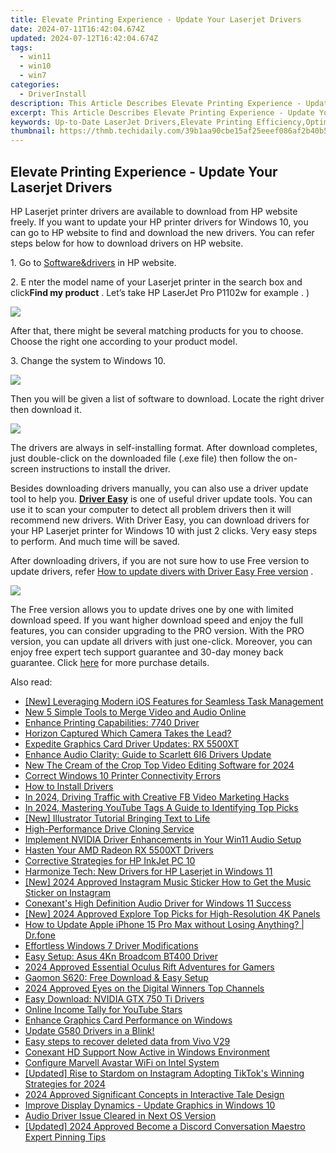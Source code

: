 ```yaml
---
title: Elevate Printing Experience - Update Your Laserjet Drivers
date: 2024-07-11T16:42:04.674Z
updated: 2024-07-12T16:42:04.674Z
tags:
  - win11
  - win10
  - win7
categories:
  - DriverInstall
description: This Article Describes Elevate Printing Experience - Update Your Laserjet Drivers
excerpt: This Article Describes Elevate Printing Experience - Update Your Laserjet Drivers
keywords: Up-to-Date LaserJet Drivers,Elevate Printing Efficiency,Optimized Laserjet Software,Latest HP Printer Driver Updates,Advanced Laserjet Operations,Enhanced Printer Speed & Quality,LaserJet Driver Enhancements
thumbnail: https://thmb.techidaily.com/39b1aa90cbe15af25eeef086af2b40b5abbe4ea0e44addc2aa4ec5af37792daa.jpg
---
```


## Elevate Printing Experience - Update Your Laserjet Drivers

 HP Laserjet printer drivers are available to download from HP website freely. If you want to update your HP printer drivers for Windows 10, you can go to HP website to find and download the new drivers. You can refer steps below for how to download drivers on HP website.
  
1\. Go to [Software&drivers](http://support.hp.com/sg-en/drivers)  in HP website.  
  
2\. E  nter the model name of your Laserjet printer in the search box and click**Find my product** . Let’s take HP LaserJet Pro P1102w for example .  )  
  
![](https://images.drivereasy.com/wp-content/uploads/2016/08/img_57b17ae03947e.png)

 After that, there might be several matching products for you to choose. Choose the right one according to your product model.  
  
 3\. Change the system to Windows 10\.
  
![](https://images.drivereasy.com/wp-content/uploads/2016/08/img_57b17b4737f93.jpg)

Then you will be given a list of software to download. Locate the right driver then download it.
  
 ![](https://images.drivereasy.com/wp-content/uploads/2016/08/img_57b17c6f00239.jpg)
  
 The drivers are always in self-installing format. After download completes, just double-click on the downloaded file (.exe file) then follow the on-screen instructions to install the driver.  
  
 Besides downloading drivers manually, you can also use a driver update tool to help you. **[Driver Easy](https://tools.techidaily.com/drivereasy/download/)**  is one of useful driver update tools. You can use it to scan your computer to detect all problem drivers then it will recommend new drivers. With Driver Easy, you can download drivers for your HP Laserjet printer for Windows 10 with just 2 clicks. Very easy steps to perform. And much time will be saved.
  
 After downloading drivers, if you are not sure how to use Free version to update drivers, refer [How to update divers with Driver Easy Free version](https://tools.techidaily.com/drivereasy/download/) .  
  
![](https://images.drivereasy.com/wp-content/uploads/2017/04/img_58feee36b67d4.png)
  
 The Free version allows you to update drives one by one with limited download speed. If you want higher download speed and enjoy the full features, you can consider upgrading to the PRO version. With the PRO version, you can update all drivers with just one-click. Moreover, you can enjoy free expert tech support guarantee and 30-day money back guarantee. Click [here](https://tools.techidaily.com/drivereasy/download/) for more purchase details.

<ins class="adsbygoogle"
     style="display:block"
     data-ad-format="autorelaxed"
     data-ad-client="ca-pub-7571918770474297"
     data-ad-slot="1223367746"></ins>



<ins class="adsbygoogle"
     style="display:block"
     data-ad-client="ca-pub-7571918770474297"
     data-ad-slot="8358498916"
     data-ad-format="auto"
     data-full-width-responsive="true"></ins>

<span class="atpl-alsoreadstyle">Also read:</span>
<div><ul>
<li><a href="https://extra-skills.techidaily.com/new-leveraging-modern-ios-features-for-seamless-task-management/"><u>[New] Leveraging Modern iOS Features for Seamless Task Management</u></a></li>
<li><a href="https://ai-editing-video.techidaily.com/new-5-simple-tools-to-merge-video-and-audio-online/"><u>New 5 Simple Tools to Merge Video and Audio Online</u></a></li>
<li><a href="https://driver-install.techidaily.com/enhance-printing-capabilities-7740-driver/"><u>Enhance Printing Capabilities: 7740 Driver</u></a></li>
<li><a href="https://extra-lessons.techidaily.com/horizon-captured-which-camera-takes-the-lead/"><u>Horizon Captured  Which Camera Takes the Lead?</u></a></li>
<li><a href="https://driver-install.techidaily.com/expedite-graphics-card-driver-updates-rx-5500xt/"><u>Expedite Graphics Card Driver Updates: RX 5500XT</u></a></li>
<li><a href="https://driver-install.techidaily.com/enhance-audio-clarity-guide-to-scarlett-6i6-drivers-update/"><u>Enhance Audio Clarity: Guide to Scarlett 6I6 Drivers Update</u></a></li>
<li><a href="https://video-creation-software.techidaily.com/new-the-cream-of-the-crop-top-video-editing-software-for-2024/"><u>New The Cream of the Crop Top Video Editing Software for 2024</u></a></li>
<li><a href="https://driver-install.techidaily.com/correct-windows-10-printer-connectivity-errors/"><u>Correct Windows 10 Printer Connectivity Errors</u></a></li>
<li><a href="https://driver-install.techidaily.com/how-to-install-drivers/"><u>How to Install Drivers</u></a></li>
<li><a href="https://facebook-videos.techidaily.com/in-2024-driving-traffic-with-creative-fb-video-marketing-hacks/"><u>In 2024, Driving Traffic with Creative FB Video Marketing Hacks</u></a></li>
<li><a href="https://youtube-stream.techidaily.com/in-2024-mastering-youtube-tags-a-guide-to-identifying-top-picks/"><u>In 2024, Mastering YouTube Tags  A Guide to Identifying Top Picks</u></a></li>
<li><a href="https://some-knowledge.techidaily.com/new-illustrator-tutorial-bringing-text-to-life/"><u>[New] Illustrator Tutorial  Bringing Text to Life</u></a></li>
<li><a href="https://data-recovery.techidaily.com/high-performance-drive-cloning-service/"><u>High-Performance Drive Cloning Service</u></a></li>
<li><a href="https://driver-install.techidaily.com/implement-nvidia-driver-enhancements-in-your-win11-audio-setup/"><u>Implement NVIDIA Driver Enhancements in Your Win11 Audio Setup</u></a></li>
<li><a href="https://driver-install.techidaily.com/hasten-your-amd-radeon-rx-5500xt-drivers/"><u>Hasten Your AMD Radeon RX 5500XT Drivers</u></a></li>
<li><a href="https://driver-install.techidaily.com/corrective-strategies-for-hp-inkjet-pc-10/"><u>Corrective Strategies for HP InkJet PC 10</u></a></li>
<li><a href="https://driver-install.techidaily.com/harmonize-tech-new-drivers-for-hp-laserjet-in-windows-11/"><u>Harmonize Tech: New Drivers for HP Laserjet in Windows 11</u></a></li>
<li><a href="https://instagram-video-recordings.techidaily.com/new-2024-approved-instagram-music-sticker-how-to-get-the-music-sticker-on-instagram/"><u>[New] 2024 Approved  Instagram Music Sticker  How to Get the Music Sticker on Instagram</u></a></li>
<li><a href="https://driver-install.techidaily.com/conexants-high-definition-audio-driver-for-windows-11-success/"><u>Conexant's High Definition Audio Driver for Windows 11 Success</u></a></li>
<li><a href="https://article-posts.techidaily.com/new-2024-approved-explore-top-picks-for-high-resolution-4k-panels/"><u>[New] 2024 Approved  Explore Top Picks for High-Resolution 4K Panels</u></a></li>
<li><a href="https://techidaily.com/how-to-update-apple-iphone-15-pro-max-without-losing-anything-drfone-by-drfone-ios-system-repair-ios-system-repair/"><u>How to Update Apple iPhone 15 Pro Max without Losing Anything? | Dr.fone</u></a></li>
<li><a href="https://driver-install.techidaily.com/effortless-windows-7-driver-modifications/"><u>Effortless Windows 7 Driver Modifications</u></a></li>
<li><a href="https://driver-install.techidaily.com/easy-setup-asus-4kn-broadcom-bt400-driver/"><u>Easy Setup: Asus 4Kn Broadcom BT400 Driver</u></a></li>
<li><a href="https://fox-cloud.techidaily.com/2024-approved-essential-oculus-rift-adventures-for-gamers/"><u>2024 Approved  Essential Oculus Rift Adventures for Gamers</u></a></li>
<li><a href="https://driver-install.techidaily.com/gaomon-s620-free-download-and-easy-setup/"><u>Gaomon S620: Free Download & Easy Setup</u></a></li>
<li><a href="https://youtube-stream.techidaily.com/2024-approved-eyes-on-the-digital-winners-top-channels/"><u>2024 Approved  Eyes on the Digital Winners  Top Channels</u></a></li>
<li><a href="https://driver-install.techidaily.com/easy-download-nvidia-gtx-750-ti-drivers/"><u>Easy Download: NVIDIA GTX 750 Ti Drivers</u></a></li>
<li><a href="https://youtube-video-recordings.techidaily.com/online-income-tally-for-youtube-stars/"><u>Online Income Tally for YouTube Stars</u></a></li>
<li><a href="https://driver-install.techidaily.com/enhance-graphics-card-performance-on-windows/"><u>Enhance Graphics Card Performance on Windows</u></a></li>
<li><a href="https://driver-install.techidaily.com/1720062905625-update-g580-drivers-in-a-blink/"><u>Update G580 Drivers in a Blink!</u></a></li>
<li><a href="https://phone-solutions.techidaily.com/easy-steps-to-recover-deleted-data-from-vivo-v29-by-fonelab-android-recover-data/"><u>Easy steps to recover deleted data from Vivo V29</u></a></li>
<li><a href="https://driver-install.techidaily.com/conexant-hd-support-now-active-in-windows-environment/"><u>Conexant HD Support Now Active in Windows Environment</u></a></li>
<li><a href="https://driver-install.techidaily.com/configure-marvell-avastar-wifi-on-intel-system/"><u>Configure Marvell Avastar WiFi on Intel System</u></a></li>
<li><a href="https://instagram-videos.techidaily.com/updated-rise-to-stardom-on-instagram-adopting-tiktoks-winning-strategies-for-2024/"><u>[Updated] Rise to Stardom on Instagram  Adopting TikTok's Winning Strategies for 2024</u></a></li>
<li><a href="https://extra-support.techidaily.com/2024-approved-significant-concepts-in-interactive-tale-design/"><u>2024 Approved  Significant Concepts in Interactive Tale Design</u></a></li>
<li><a href="https://driver-install.techidaily.com/improve-display-dynamics-update-graphics-in-windows-10/"><u>Improve Display Dynamics - Update Graphics in Windows 10</u></a></li>
<li><a href="https://driver-install.techidaily.com/audio-driver-issue-cleared-in-next-os-version/"><u>Audio Driver Issue Cleared in Next OS Version</u></a></li>
<li><a href="https://discord-videos.techidaily.com/updated-2024-approved-become-a-discord-conversation-maestro-expert-pinning-tips/"><u>[Updated] 2024 Approved  Become a Discord Conversation Maestro  Expert Pinning Tips</u></a></li>
</ul></div>
